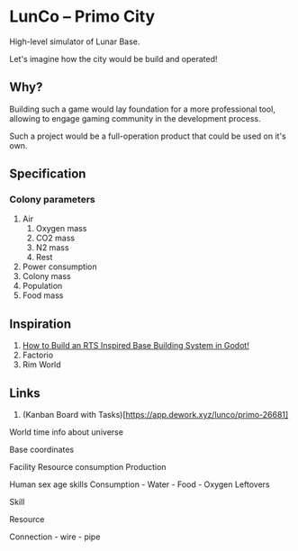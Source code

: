 # LunCo – Primo City

High-level simulator of Lunar Base.

Let's imagine how the city would be build and operated!

## Why?
Building such a game would lay foundation for a more professional tool, allowing to engage gaming community in the development process.

Such a project would be a full-operation product that could be used on it's own.

## Specification
### Colony parameters
1. Air
	1. Oxygen mass
	2. CO2 mass
	3. N2 mass
	4. Rest
2. Power consumption
3. Colony mass
4. Population
5. Food mass

## Inspiration

1. [How to Build an RTS Inspired Base Building System in Godot!](https://www.youtube.com/watch?v=bqPujKfVBKU&feature=youtu.be)
2. Factorio
3. Rim World

## Links

1. (Kanban Board with Tasks)[https://app.dework.xyz/lunco/primo-26681]




World
    time
    info about universe

Base
    coordinates

Facility
    Resource consumption
    Production


Human
    sex
    age
    skills
    Consumption
       - Water
       - Food
       - Oxygen
    Leftovers

Skill


Resource


Connection
    - wire
    - pipe